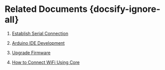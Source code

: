 # Related Documents {docsify-ignore-all}



1. [Establish Serial Connection](en/related_documents/establish_serial_connection)

2. [Arduino IDE Development](en/related_documents/Arduino_IDE)

4. [Upgrade Firmware](en/related_documents/M5Burner)

5. [How to Connect WiFi Using Core](en/related_documents/how_to_connect_wifi_using_core)

